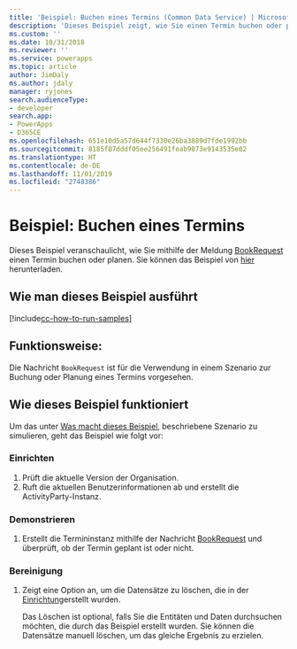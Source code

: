 ```yaml
---
title: 'Beispiel: Buchen eines Termins (Common Data Service) | Microsoft-Dokumentation'
description: 'Dieses Beispiel zeigt, wie Sie einen Termin buchen oder planen '
ms.custom: ''
ms.date: 10/31/2018
ms.reviewer: ''
ms.service: powerapps
ms.topic: article
author: JimDaly
ms.author: jdaly
manager: ryjones
search.audienceType:
- developer
search.app:
- PowerApps
- D365CE
ms.openlocfilehash: 651e10d5a57d644f7330e26ba3889d7fde1992bb
ms.sourcegitcommit: 8185f87dddf05ee256491feab9873e9143535e02
ms.translationtype: HT
ms.contentlocale: de-DE
ms.lasthandoff: 11/01/2019
ms.locfileid: "2748386"
---
```

# <a name="sample-book-an-appointment"></a>Beispiel: Buchen eines Termins

<!-- https://docs.microsoft.com/dynamics365/customer-engagement/developer/sample-book-appointment -->

Dieses Beispiel veranschaulicht, wie Sie mithilfe der Meldung [BookRequest](https://docs.microsoft.com/dotnet/api/microsoft.crm.sdk.messages.bookrequest?view=dynamics-general-ce-9) einen Termin buchen oder planen. Sie können das Beispiel von [hier](https://github.com/Microsoft/PowerApps-Samples/tree/master/cds/orgsvc/C%23/BookAppointment) herunterladen.

## <a name="how-to-run-this-sample"></a>Wie man dieses Beispiel ausführt

[!include[cc-how-to-run-samples](../../includes/cc-how-to-run-samples.md)]

## <a name="what-this-sample-does"></a>Funktionsweise:

Die Nachricht `BookRequest` ist für die Verwendung in einem Szenario zur Buchung oder Planung eines Termins vorgesehen.

## <a name="how-this-sample-works"></a>Wie dieses Beispiel funktioniert

Um das unter [Was macht dieses Beispiel](#what-this-sample-does), beschriebene Szenario zu simulieren, geht das Beispiel wie folgt vor:

### <a name="setup"></a>Einrichten

1. Prüft die aktuelle Version der Organisation.
1. Ruft die aktuellen Benutzerinformationen ab und erstellt die ActivityParty-Instanz.

### <a name="demonstrate"></a>Demonstrieren

1. Erstellt die Termininstanz mithilfe der Nachricht [BookRequest](https://docs.microsoft.com/dotnet/api/microsoft.crm.sdk.messages.bookrequest?view=dynamics-general-ce-9) und überprüft, ob der Termin geplant ist oder nicht.

### <a name="clean-up"></a>Bereinigung

1. Zeigt eine Option an, um die Datensätze zu löschen, die in der [Einrichtung](#setup)erstellt wurden.

    Das Löschen ist optional, falls Sie die Entitäten und Daten durchsuchen möchten, die durch das Beispiel erstellt wurden. Sie können die Datensätze manuell löschen, um das gleiche Ergebnis zu erzielen.
